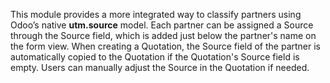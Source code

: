 This module provides a more integrated way to classify partners using Odoo’s native **utm.source** model. Each partner can be assigned a Source through the Source field, which is added just below the partner's name on the form view. When creating a Quotation, the Source field of the partner is automatically copied to the Quotation if the Quotation's Source field is empty. Users can manually adjust the Source in the Quotation if needed.
